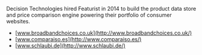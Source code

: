Decision Technologies hired Featurist in 2014 to build the product data store and price comparison engine powering their portfolio of consumer websites.

* [www.broadbandchoices.co.uk](http://www.broadbandchoices.co.uk/)
* [www.comparaiso.es](http://www.comparaiso.es/)
* [www.schlaubi.de](http://www.schlaubi.de/)
